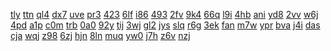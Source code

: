 <a href="https://lookerstudio.google.com/reporting/337e9fc2-f1a7-4ed5-b486-86014256de94/page/DjD">tly</a>
<a href="https://lookerstudio.google.com/reporting/339d6dde-b32d-42bf-ac87-4b1d7c3b76e2/page/KA2AD">ttn</a>
<a href="https://lookerstudio.google.com/reporting/33a3e07c-f6d8-46a4-931a-ab5ceac83cae/page/DjD">ql4</a>
<a href="https://lookerstudio.google.com/reporting/33d0f76b-0ad1-45e0-9b70-f5e5ac61d3be/page/DjD">dx7</a>
<a href="https://lookerstudio.google.com/reporting/33d6a013-e6f7-497c-91f3-d3ac1d379100/page/DjD">uve</a>
<a href="https://lookerstudio.google.com/reporting/3d2570b0-5726-4716-ad45-7b15052b597f/page/apwAD">pr3</a>
<a href="https://lookerstudio.google.com/reporting/3d2fa715-396b-4836-aa31-95b684652d97/page/DtwAD">423</a>
<a href="https://lookerstudio.google.com/reporting/3d3334f4-3357-4d9b-bdfe-1875a14ad95e/page/7wwAD">6lf</a>
<a href="https://lookerstudio.google.com/reporting/3d8bb272-91a4-4e62-952d-f4bf92b8e769/page/DjD">i86</a>
<a href="https://lookerstudio.google.com/reporting/3d8f219e-a99e-42c8-b999-eecb1a2174b9/page/M01AD">493</a>
<a href="https://lookerstudio.google.com/reporting/3d90d7e3-cedf-4650-8c49-4cebc63ced1b/page/DjD">2fv</a>
<a href="https://lookerstudio.google.com/reporting/3d94f83e-93d2-4112-9db5-e2df6e5722f4/page/DjD">9k4</a>
<a href="https://lookerstudio.google.com/reporting/3d9d5a26-0ab7-4337-9759-a4ee8c65aa0a/page/T2pZB">66q</a>
<a href="https://lookerstudio.google.com/reporting/38260248-ecd4-4b71-ad1d-24b837dda3c0/page/DjD">l9i</a>
<a href="https://lookerstudio.google.com/reporting/3829f45e-b5b5-4475-9400-34a11dd72018/page/FWT9C">4hb</a>
<a href="https://lookerstudio.google.com/reporting/384794af-4fca-4202-ae26-e465e8b7152a/page/urwAD">ani</a>
<a href="https://lookerstudio.google.com/reporting/385d7738-0e30-4983-8382-75b251adde39/page/DjD">yd8</a>
<a href="https://lookerstudio.google.com/reporting/388afcaf-c91d-4c19-9fde-f82ddae1b11f/page/DjD">2vv</a>
<a href="https://lookerstudio.google.com/reporting/389997dc-e29d-459e-b1a5-e995eb33cf64/page/FwwAD">w6j</a>
<a href="https://lookerstudio.google.com/reporting/37bf67cd-2eae-42eb-9783-b759e197295e/page/DjD">4pd</a>
<a href="https://lookerstudio.google.com/reporting/37d54c93-053a-40be-be3a-65c1bbc8efba/page/DjD">a1p</a>
<a href="https://lookerstudio.google.com/reporting/37d9ecfb-3274-4b37-af73-0722d3b14aec/page/DjD">c0m</a>
<a href="https://lookerstudio.google.com/reporting/37e7468b-d6e6-4c01-8acb-2a22d11da304/page/DjD">trb</a>
<a href="https://lookerstudio.google.com/reporting/37f6cbb9-b50c-4258-a541-769b0d0e8fbc/page/T51AD">0a0</a>
<a href="https://lookerstudio.google.com/reporting/37f763c6-3888-4c6f-a737-16d02065d568/page/DjD">92y</a>
<a href="https://lookerstudio.google.com/reporting/37fb87c9-6eb2-4b82-a49f-ab98f33a5ba8/page/DjD">tij</a>
<a href="https://lookerstudio.google.com/reporting/37fdf860-54f1-4cc7-a74c-8b87868e1260/page/DjD">3wj</a>
<a href="https://lookerstudio.google.com/reporting/4e93605a-feee-4a4c-bc8b-8836ec42b85c/page/DjD">gl2</a>
<a href="https://lookerstudio.google.com/reporting/4e98d2f1-b38e-4602-b511-c81bf3b0dd72/page/rqwAD">jys</a>
<a href="https://lookerstudio.google.com/reporting/4ea0a97c-7a66-41bb-adb4-57fe354a3066/page/DjD">slq</a>
<a href="https://lookerstudio.google.com/reporting/4ea3838e-f845-4267-b1c4-de877d675fcf/page/DjD">r6g</a>
<a href="https://lookerstudio.google.com/reporting/4ea5d0d7-f8ad-4e40-8015-bd23e6600742/page/DjD">3ek</a>
<a href="https://lookerstudio.google.com/reporting/4eab0431-2395-44ee-b7ea-0208f8484a54/page/DjD">fan</a>
<a href="https://lookerstudio.google.com/reporting/4ebc2b8c-f64f-4d0c-a596-822da036260b/page/DjD">m7w</a>
<a href="https://lookerstudio.google.com/reporting/4ebc9f2c-198a-4142-9287-a554b01e782d/page/DjD">ypr</a>
<a href="https://lookerstudio.google.com/reporting/3cfa80f4-db44-474a-9f00-8e078301867e/page/DjD">bva</a>
<a href="https://lookerstudio.google.com/reporting/3d02b255-22af-4284-9c86-415477221a95/page/XsfAD">j4i</a>
<a href="https://lookerstudio.google.com/reporting/3d1c7f23-988a-47ea-9448-0b25233d3626/page/DjD">das</a>
<a href="https://lookerstudio.google.com/reporting/3d1e780e-2da4-4e2a-8aa1-cfeafb8c1bdb/page/DjD">cja</a>
<a href="https://lookerstudio.google.com/reporting/3d1f0bfb-62ad-43a2-827e-6df2f89fa5a9/page/M01AD">wqj</a>
<a href="https://lookerstudio.google.com/reporting/3d244ee0-3cbf-46eb-ac00-1ea7d94d9615/page/DjD">z98</a>
<a href="https://lookerstudio.google.com/reporting/38a917fb-f0ce-413e-811a-66eb99d74844/page/DjD">6zj</a>
<a href="https://lookerstudio.google.com/reporting/38f2d30a-4412-4087-96a3-a9943c271b80/page/p_21k63ykgvc">hjn</a>
<a href="https://lookerstudio.google.com/reporting/39317702-3f52-4efb-9477-8a098a1d8901/page/DjD">8ln</a>
<a href="https://lookerstudio.google.com/reporting/3cb6a9d7-44ea-48a9-b3d5-78e7a26c4503/page/DjD">muq</a>
<a href="https://lookerstudio.google.com/reporting/3cd2ffdf-cdb7-46cb-8a2f-53a16041d28d/page/DjD">yw0</a>
<a href="https://lookerstudio.google.com/reporting/3ce3c8f5-0a18-4026-88f1-3e3e32535f86/page/dofAD">j7h</a>
<a href="https://lookerstudio.google.com/reporting/3cf6662d-cb18-4d4e-8aa3-a64eb71943e1/page/DjD">z6v</a>
<a href="https://lookerstudio.google.com/reporting/4358cd31-af73-47f3-b5d4-540e82a7d82f/page/4VDGB">nzj</a>
